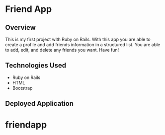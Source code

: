 # Friend App

## Overview

This is my first project with Ruby on Rails. With this app you are able to create a profile and add friends information in a structured list. You are able to add, edit, and delete any friends you want. Have fun!

## Technologies Used

- Ruby on Rails
- HTML
- Bootstrap

## Deployed Application

# friendapp
